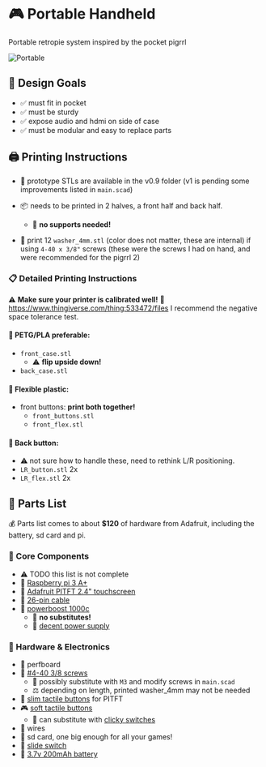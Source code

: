 # 🎮 Portable Handheld

Portable retropie system inspired by the pocket pigrrl

![Portable](portable.jpg)

## 🎯 Design Goals
- ✅ must fit in pocket
- ✅ must be sturdy  
- ✅ expose audio and hdmi on side of case
- ✅ must be modular and easy to replace parts

## 🖨️ Printing Instructions
- 🚀 prototype STLs are available in the v0.9 folder (v1 is pending some improvements listed in `main.scad`)
- 📦 needs to be printed in 2 halves, a front half and back half.
  - 🚫 **no supports needed!**

- 🔧 print 12 `washer_4mm.stl` (color does not matter, these are internal) if using `4-40 x 3/8"` screws (these were the screws I had on hand, and were recommended for the pigrrl 2)

### 📋 Detailed Printing Instructions

⚠️ **Make sure your printer is calibrated well!** 
🔗 https://www.thingiverse.com/thing:533472/files I recommend the negative space tolerance test.

#### 🧱 **PETG/PLA preferable:**
  - `front_case.stl`
    - ⚠️ **flip upside down!**
  - `back_case.stl`

#### 🌊 **Flexible plastic:**
  - front buttons: **print both together!**
    - `front_buttons.stl`
    - `front_flex.stl`

#### 🔘 **Back button:** 
  - ⚠️ not sure how to handle these, need to rethink L/R positioning.
  - `LR_button.stl` 2x
  - `LR_flex.stl` 2x

## 🛒 Parts List

💰 Parts list comes to about **$120** of hardware from Adafruit, including the battery, sd card and pi.

### 🔧 Core Components
- ⚠️ TODO this list is not complete
- 🥧 [Raspberry pi 3 A+](https://www.adafruit.com/product/4027)
- 📱 [Adafruit PITFT 2.4" touchscreen](https://www.adafruit.com/product/2455)
- 🔌 [26-pin cable](https://www.adafruit.com/product/862)
- 🔋 [powerboost 1000c](https://www.adafruit.com/product/2465)
  - 🚨 **no substitutes!**
  - 🔌 [decent power supply](https://www.adafruit.com/product/1995)

### 🔩 Hardware & Electronics
- 🔧 perfboard
- 🔩 [#4-40 3/8 screws](https://www.amazon.com/Machine-Screws-Phillips-Stainless-Quantity/dp/B01LY5VW6Q)
  - 🔄 possibly substitute with `M3` and modify screws in `main.scad`
  - ⚖️ depending on length, printed washer_4mm may not be needed
- 🔘 [slim tactile buttons](https://www.adafruit.com/product/1489) for PITFT
- 🎮 [soft tactile buttons](https://www.adafruit.com/product/3101)
  - 🔄 can substitute with [clicky switches](https://www.adafruit.com/product/367)
- 🔌 wires
- 💾 sd card, one big enough for all your games!
- 🔀 [slide switch](https://www.adafruit.com/product/805)
- 🔋 [3.7v 200mAh battery](https://www.adafruit.com/product/2011)